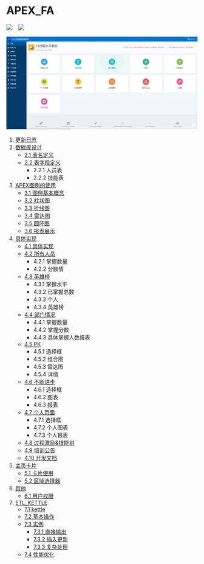 # APEX_FA

![](https://img.shields.io/badge/author-%E7%8E%8B%20%E7%A3%8A-red.svg)   &ensp; ![](https://img.shields.io/github/commit-activity/y/397179459/APEX_FA.svg)

![](https://github.com/397179459/APEX_FA/blob/master/img/1.apex_img/home.PNG)
1. [更新日志](https://github.com/397179459/APEX_FA/blob/master/1.%E6%9B%B4%E6%96%B0%E6%97%A5%E5%BF%97/%E6%9B%B4%E6%96%B0.md)
2. [数据库设计](https://github.com/397179459/APEX_FA/tree/master/2.%E6%95%B0%E6%8D%AE%E5%BA%93%E8%AE%BE%E8%AE%A1)
    * [2.1 表名定义](https://github.com/397179459/APEX_FA/blob/master/2.%E6%95%B0%E6%8D%AE%E5%BA%93%E8%AE%BE%E8%AE%A1/2.1%E8%A1%A8%E5%90%8D%E5%AE%9A%E4%B9%89.md)
    * [2.2 表字段定义](https://github.com/397179459/APEX_FA/blob/master/2.%E6%95%B0%E6%8D%AE%E5%BA%93%E8%AE%BE%E8%AE%A1/2.2%E8%A1%A8%E5%AD%97%E6%AE%B5%E5%AE%9A%E4%B9%89.md)
        * 2.2.1 人员表
        * 2.2.2 技能表
3. [APEX图例的使用](https://github.com/397179459/APEX_FA/tree/master/3.APEX%E5%9B%BE%E4%BE%8B%E7%9A%84%E4%BD%BF%E7%94%A8)
    * [3.1 图例基本概念](https://github.com/397179459/APEX_FA/blob/master/3.APEX%E5%9B%BE%E4%BE%8B%E7%9A%84%E4%BD%BF%E7%94%A8/3.1%E5%9B%BE%E4%BE%8B%E5%9F%BA%E6%9C%AC%E6%A6%82%E5%BF%B5.md)
    * [3.2 柱状图](https://github.com/397179459/APEX_FA/blob/master/3.APEX%E5%9B%BE%E4%BE%8B%E7%9A%84%E4%BD%BF%E7%94%A8/3.2%E6%9F%B1%E7%8A%B6%E5%9B%BE.md)
    * [3.3 折线图](https://github.com/397179459/APEX_FA/blob/master/3.APEX%E5%9B%BE%E4%BE%8B%E7%9A%84%E4%BD%BF%E7%94%A8/3.3%E6%8A%98%E7%BA%BF%E5%9B%BE.md)
    * [3.4 雷达图](https://github.com/397179459/APEX_FA/blob/master/3.APEX%E5%9B%BE%E4%BE%8B%E7%9A%84%E4%BD%BF%E7%94%A8/3.4%E9%9B%B7%E8%BE%BE%E5%9B%BE.md)
    * [3.5 圆环图](https://github.com/397179459/APEX_FA/blob/master/3.APEX%E5%9B%BE%E4%BE%8B%E7%9A%84%E4%BD%BF%E7%94%A8/3.5%E5%9C%86%E7%8E%AF%E5%9B%BE.md)
    * [3.6 报表展示](https://github.com/397179459/APEX_FA/blob/master/3.APEX%E5%9B%BE%E4%BE%8B%E7%9A%84%E4%BD%BF%E7%94%A8/3.6%E6%8A%A5%E8%A1%A8%E5%B1%95%E7%A4%BA.md)
4. [具体实现](https://github.com/397179459/APEX_FA/tree/master/4.%E5%85%B7%E4%BD%93%E5%AE%9E%E7%8E%B0)
    * [4.1 具体实现](https://github.com/397179459/APEX_FA/blob/master/4.%E5%85%B7%E4%BD%93%E5%AE%9E%E7%8E%B0/4.1%E5%85%B7%E4%BD%93%E5%AE%9E%E7%8E%B0.md)
    * [4.2 所有人员](https://github.com/397179459/APEX_FA/blob/master/4.%E5%85%B7%E4%BD%93%E5%AE%9E%E7%8E%B0/4.2%E6%89%80%E6%9C%89%E4%BA%BA%E5%91%98.md)
        * 4.2.1 掌握数量
        * 4.2.2 分数情
    * [4.3 英雄榜](https://github.com/397179459/APEX_FA/blob/master/4.%E5%85%B7%E4%BD%93%E5%AE%9E%E7%8E%B0/4.3%E8%8B%B1%E9%9B%84%E6%A6%9C.md)
        * 4.3.1 掌握水平
        * 4.3.2 已掌握总数
        * 4.3.3 个人
        * 4.3.4 英雄榜
    * [4.4 部门情况](https://github.com/397179459/APEX_FA/blob/master/4.%E5%85%B7%E4%BD%93%E5%AE%9E%E7%8E%B0/4.4%E9%83%A8%E9%97%A8%E6%83%85%E5%86%B5.md)
        * 4.4.1 掌握数量
        * 4.4.2 掌握分数
        * 4.4.3 具体掌握人数报表
    * [4.5 PK](https://github.com/397179459/APEX_FA/blob/master/4.%E5%85%B7%E4%BD%93%E5%AE%9E%E7%8E%B0/4.5PK.md)
        * 4.5.1 选择框
        * 4.5.2 组合图
        * 4.5.3 雷达图
        * 4.5.4 详情
    * [4.6 不断进步](https://github.com/397179459/APEX_FA/blob/master/4.%E5%85%B7%E4%BD%93%E5%AE%9E%E7%8E%B0/4.6%E4%B8%8D%E6%96%AD%E8%BF%9B%E6%AD%A5.md)
        * 4.6.1 选择框
        * 4.6.2 图表
        * 4.6.3 报表
    * [4.7 个人页面](https://github.com/397179459/APEX_FA/blob/master/4.%E5%85%B7%E4%BD%93%E5%AE%9E%E7%8E%B0/4.7%E4%B8%AA%E4%BA%BA%E9%A1%B5%E9%9D%A2.md)
        * 4.7.1 选择框
        * 4.7.2 个人图表
        * 4.7.3 个人报表
    * [4.8 过程激励&技能树](https://github.com/397179459/APEX_FA/blob/master/4.%E5%85%B7%E4%BD%93%E5%AE%9E%E7%8E%B0/4.8%E8%BF%87%E7%A8%8B%E6%BF%80%E5%8A%B1.md)
    * [4.9 培训公告](https://github.com/397179459/APEX_FA/blob/master/4.%E5%85%B7%E4%BD%93%E5%AE%9E%E7%8E%B0/4.9%E5%9F%B9%E8%AE%AD%E5%85%AC%E5%91%8A.md)
    * [4.10 开发文档](https://github.com/397179459/APEX_FA/blob/master/4.%E5%85%B7%E4%BD%93%E5%AE%9E%E7%8E%B0/4.10%E5%BC%80%E5%8F%91%E6%96%87%E6%A1%A3.md)
5. [主页卡片](https://github.com/397179459/APEX_FA/tree/master/5.%E4%B8%BB%E9%A1%B5%E5%8D%A1%E7%89%87)
    * [5.1 卡片使用](https://github.com/397179459/APEX_FA/blob/master/5.%E4%B8%BB%E9%A1%B5%E5%8D%A1%E7%89%87/5.1%E5%8D%A1%E7%89%87%E4%BD%BF%E7%94%A8.md)
    * [5.2 区域选择器](https://github.com/397179459/APEX_FA/blob/master/5.%E4%B8%BB%E9%A1%B5%E5%8D%A1%E7%89%87/5.2%E5%8C%BA%E5%9F%9F%E9%80%89%E6%8B%A9%E5%99%A8%E4%BD%BF%E7%94%A8.md)
6. [其他](https://github.com/397179459/APEX_FA/tree/master/6.%E5%85%B6%E4%BB%96)
    * [6.1 用户权限](https://github.com/397179459/APEX_FA/blob/master/6.%E5%85%B6%E4%BB%96/6.1%E6%8C%87%E5%AE%9A%E7%94%A8%E6%88%B7%E8%AE%BE%E7%BD%AE%E6%9D%83%E9%99%90.md)
7. [ETL_KETTLE](https://github.com/397179459/APEX_FA/tree/master/7.ETL_kettle)
    * [7.1 kettle](https://github.com/397179459/APEX_FA/blob/master/7.ETL_kettle/7.1kettle.md)
    * [7.2 基本操作](https://github.com/397179459/APEX_FA/blob/master/7.ETL_kettle/7.2%E5%9F%BA%E6%9C%AC%E6%93%8D%E4%BD%9C.md)
    * [7.3 实例](https://github.com/397179459/APEX_FA/blob/master/7.ETL_kettle/7.3.1%E5%AE%9E%E4%BE%8B_%E7%9B%B4%E6%8E%A5%E8%BE%93%E5%87%BA.md)
        * [7.3.1 直接输出](https://github.com/397179459/APEX_FA/blob/master/7.ETL_kettle/7.3.1%E5%AE%9E%E4%BE%8B_%E7%9B%B4%E6%8E%A5%E8%BE%93%E5%87%BA.md)
        * [7.3.2 插入更新](https://github.com/397179459/APEX_FA/blob/master/7.ETL_kettle/7.3.2%E5%AE%9E%E4%BE%8B_%E6%8F%92%E5%85%A5%E6%9B%B4%E6%96%B0.md)
        * [7.3.3 复杂处理](https://github.com/397179459/APEX_FA/blob/master/7.ETL_kettle/7.3.3%E5%AE%9E%E4%BE%8B_%E5%A4%8D%E6%9D%82%E5%A4%84%E7%90%86.md)
    * [7.4 性能优化](https://github.com/397179459/APEX_FA/blob/master/7.ETL_kettle/7.4%E6%80%A7%E8%83%BD%E4%BC%98%E5%8C%96.md)